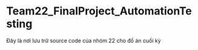 # Team22_FinalProject_AutomationTesting
Đây là nơi lưu trữ source code của nhóm 22 cho đồ án cuối kỳ

